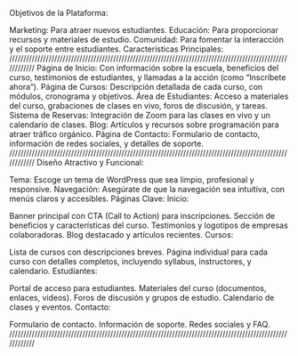 Objetivos de la Plataforma:

Marketing: Para atraer nuevos estudiantes.
Educación: Para proporcionar recursos y materiales de estudio.
Comunidad: Para fomentar la interacción y el soporte entre estudiantes.
Características Principales:
////////////////////////////////////////////////////////////////////////////////////////////////////////////
Página de Inicio: Con información sobre la escuela, beneficios del curso, testimonios de estudiantes, y llamadas a la acción (como “Inscríbete ahora”).
Página de Cursos: Descripción detallada de cada curso, con módulos, cronograma y objetivos.
Área de Estudiantes: Acceso a materiales del curso, grabaciones de clases en vivo, foros de discusión, y tareas.
Sistema de Reservas: Integración de Zoom para las clases en vivo y un calendario de clases.
Blog: Artículos y recursos sobre programación para atraer tráfico orgánico.
Página de Contacto: Formulario de contacto, información de redes sociales, y detalles de soporte.
////////////////////////////////////////////////////////////////////////////////////////////////////////////
Diseño Atractivo y Funcional:

Tema: Escoge un tema de WordPress que sea limpio, profesional y responsive.
Navegación: Asegúrate de que la navegación sea intuitiva, con menús claros y accesibles.
Páginas Clave:
Inicio:

Banner principal con CTA (Call to Action) para inscripciones.
Sección de beneficios y características del curso.
Testimonios y logotipos de empresas colaboradoras.
Blog destacado y artículos recientes.
Cursos:

Lista de cursos con descripciones breves.
Página individual para cada curso con detalles completos, incluyendo syllabus, instructores, y calendario.
Estudiantes:

Portal de acceso para estudiantes.
Materiales del curso (documentos, enlaces, videos).
Foros de discusión y grupos de estudio.
Calendario de clases y eventos.
Contacto:

Formulario de contacto.
Información de soporte.
Redes sociales y FAQ.
////////////////////////////////////////////////////////////////////////////////////////////////////////////